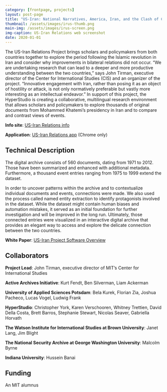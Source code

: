 ```yaml
---
category: [frontpage, projects]
layout: post-page 
title: "US-Iran: National Narratives, America, Iran, and the Clash of Civilizations" 
thumbnail: /assets/images/irus-thumb.png
main-img: /assets/images/irus-screen.png
img-caption: US-Iran Relations web screenshot
date: 2020-01-01
---
```


The US-Iran Relations Project brings scholars and policymakers from both countries together to explore the period following the Islamic revolution in Iran and consider why improvements in bilateral relations did not occur. “We are undertaking research that can lead to a deeper and more productive understanding between the two countries,” says John Tirman, executive director of the Center for International Studies (CIS) and an organizer of the project. “Innovative engagement with Iran, rather than posing it as an object of hostility or attack, is not only normatively preferable but vastly more interesting as an intellectual endeavor.” In support of this project, the HyperStudio is creating a collaborative, multilingual research environment that allows scholars and policymakers to explore thousands of original documents from Mohammed Khatemi’s presidency in Iran and to compare and contrast views of events.

**Info site**: [US-Iran Relations info](https://hidden-perspectives-microsite.bsilverm.now.sh/)

**Application**: [US-Iran Relations app](https://irus.now.sh/) (Chrome only)

## Technical Description

The digital archive consists of 560 documents, dating from 1971 to 2012. Those have been summarized and enhanced with additional metadata. Furthermore, a thousand event entries ranging from 1975 to 1999 extend the dataset.

In order to uncover patterns within the archive and to contextualize individual documents and events, connections were made. We also used the process called named entity extraction to identify protagonists involved in the dataset. While the dataset might contain human biases and automation mistakes, it served as an initial foundation for further investigation and will be improved in the long run. Ultimately, those connected entries were visualized in an interactive digital archive that provides an elegant way to access and explore the delicate connection between the two countries.

**White Paper**: [US-Iran Project Software Overview](/assets/uploads/US-Iran-whitepaper.pdf)

## Collaborators

**Project Lead**: John Tirman, executive director of MIT’s Center for International Studies

**Active Archives Initiative**: Kurt Fendt, Ben Silverman, Liam Ackerman

**University of Applied Sciences Potsdam**: Bela Kurek, Florian Zia, Joshua Pacheco, Lucas Vogel, Ludwig Frank

**HyperStudio**: Christopher York, Karen Verschooren, Whitney Trettien, David Della Costa, Brett Barros, Stephanie Stewart, Nicolas Seaver, Gabriella Horvath

**The Watson Institute for International Studies at Brown University**: Janet Lang, Jim Blight

**The National Security Archive at George Washington University**: Malcolm Byrne

**Indiana University**: Hussein Banai

## Funding
An MIT alumnus
